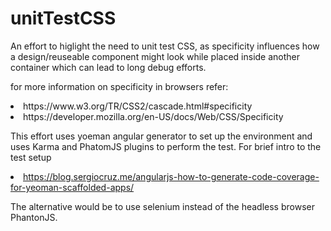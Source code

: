 # unitTestCSS
An effort to higlight the need to unit test CSS, as specificity influences how a design/reuseable component might look while placed inside another container which can lead to long debug efforts.

for more information on specificity in browsers refer:
<li> https://www.w3.org/TR/CSS2/cascade.html#specificity
<li> https://developer.mozilla.org/en-US/docs/Web/CSS/Specificity

This effort uses yoeman angular generator to set up the environment and uses Karma and PhatomJS plugins to perform the test. For brief intro to the test setup <li> https://blog.sergiocruz.me/angularjs-how-to-generate-code-coverage-for-yeoman-scaffolded-apps/


The alternative would be to use selenium instead of the headless browser PhantonJS.

